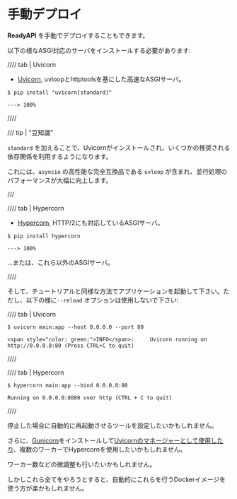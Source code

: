 # 手動デプロイ

**ReadyAPI** を手動でデプロイすることもできます。

以下の様なASGI対応のサーバをインストールする必要があります:

//// tab | Uvicorn

* <a href="https://www.uvicorn.org/" class="external-link" target="_blank">Uvicorn</a>, uvloopとhttptoolsを基にした高速なASGIサーバ。

<div class="termy">

```console
$ pip install "uvicorn[standard]"

---> 100%
```

</div>

////

/// tip | "豆知識"

`standard` を加えることで、Uvicornがインストールされ、いくつかの推奨される依存関係を利用するようになります。

これには、`asyncio` の高性能な完全互換品である `uvloop` が含まれ、並行処理のパフォーマンスが大幅に向上します。

///

//// tab | Hypercorn

* <a href="https://github.com/pgjones/hypercorn" class="external-link" target="_blank">Hypercorn</a>, HTTP/2にも対応しているASGIサーバ。

<div class="termy">

```console
$ pip install hypercorn

---> 100%
```

</div>

...または、これら以外のASGIサーバ。

////

そして、チュートリアルと同様な方法でアプリケーションを起動して下さい。ただし、以下の様に`--reload` オプションは使用しないで下さい:

//// tab | Uvicorn

<div class="termy">

```console
$ uvicorn main:app --host 0.0.0.0 --port 80

<span style="color: green;">INFO</span>:     Uvicorn running on http://0.0.0.0:80 (Press CTRL+C to quit)
```

</div>

////

//// tab | Hypercorn

<div class="termy">

```console
$ hypercorn main:app --bind 0.0.0.0:80

Running on 0.0.0.0:8080 over http (CTRL + C to quit)
```

</div>

////

停止した場合に自動的に再起動させるツールを設定したいかもしれません。

さらに、<a href="https://gunicorn.org/" class="external-link" target="_blank">Gunicorn</a>をインストールして<a href="https://www.uvicorn.org/#running-with-gunicorn" class="external-link" target="_blank">Uvicornのマネージャーとして使用したり</a>、複数のワーカーでHypercornを使用したいかもしれません。

ワーカー数などの微調整も行いたいかもしれません。

しかしこれら全てをやろうとすると、自動的にこれらを行うDockerイメージを使う方が楽かもしれません。
